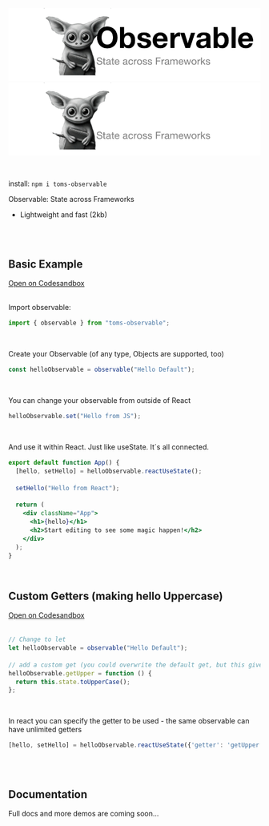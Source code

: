 ![Observable (light mode)](./img/observable-header-light.png#gh-light-mode-only)
![Observable (dark mode)](./img/observable-header-dark.png#gh-dark-mode-only)

<br>

install: `npm i toms-observable`

Observable: State across Frameworks

- Lightweight and fast (2kb)
<br>
<br>


## Basic Example
[Open on Codesandbox](https://codesandbox.io/p/sandbox/broken-dust-dd33md)
<br>
<br>

Import observable:
```jsx
import { observable } from "toms-observable";
```
<br>

Create your Observable (of any type, Objects are supported, too)
```jsx
const helloObservable = observable("Hello Default");
```
<br>

You can change your observable from outside of React
```jsx
helloObservable.set("Hello from JS");
```
<br>

And use it within React. Just like useState. It´s all connected.
```jsx
export default function App() {
  [hello, setHello] = helloObservable.reactUseState();
  
  setHello("Hello from React");

  return (
    <div className="App">
      <h1>{hello}</h1>
      <h2>Start editing to see some magic happen!</h2>
    </div>
  );
}
```

<br>

## Custom Getters (making hello Uppercase)
[Open on Codesandbox](https://codesandbox.io/p/sandbox/observable-bascis-forked-f246vk)
<br>
<br>

```jsx
// Change to let
let helloObservable = observable("Hello Default");

// add a custom get (you could overwrite the default get, but this gives you more flexibility
helloObservable.getUpper = function () {
  return this.state.toUpperCase();
};
```
<br>

In react you can specify the getter to be used - the same observable can have unlimited getters
```jsx
[hello, setHello] = helloObservable.reactUseState({'getter': 'getUpper'});
```
<br>
<br>

## Documentation

Full docs and more demos are coming soon...
